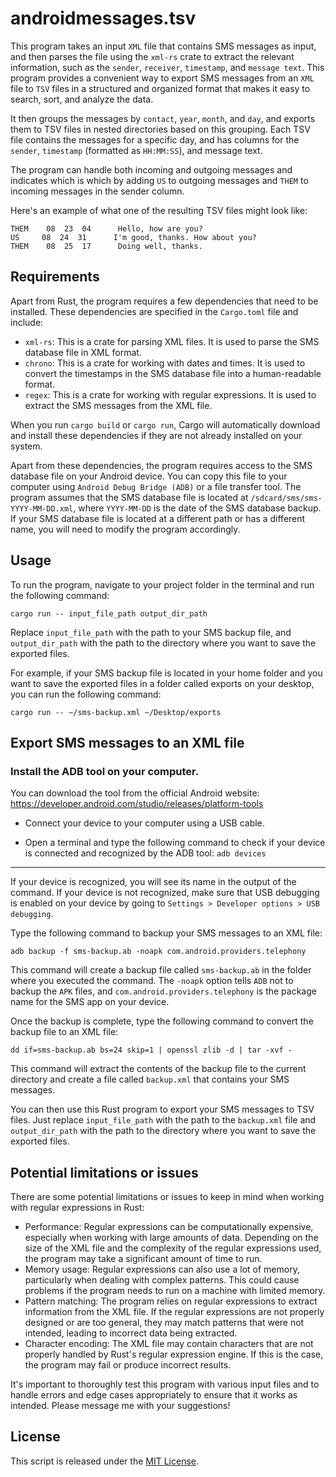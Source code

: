 # androidmessages.tsv
This program takes an input `XML` file that contains SMS messages as input, and then parses the file using the `xml-rs` crate to extract the relevant information, such as the `sender`, `receiver`, `timestamp`, and `message text`. This program provides a convenient way to export SMS messages from an `XML` file to `TSV` files in a structured and organized format that makes it easy to search, sort, and analyze the data.

It then groups the messages by `contact`, `year`, `month`, and `day`, and exports them to TSV files in nested directories based on this grouping. Each TSV file contains the messages for a specific day, and has columns for the `sender`, `timestamp` (formatted as `HH:MM:SS`), and message text.

The program can handle both incoming and outgoing messages and indicates which is which by adding `US` to outgoing messages and `THEM` to incoming messages in the sender column.

Here's an example of what one of the resulting TSV files might look like:
```
THEM    08  23  04      Hello, how are you?
US     08  24  31      I'm good, thanks. How about you?
THEM    08  25  17      Doing well, thanks.
```
## Requirements
Apart from Rust, the program requires a few dependencies that need to be installed. These dependencies are specified in the `Cargo.toml` file and include:
* `xml-rs`: This is a crate for parsing XML files. It is used to parse the SMS database file in XML format.
* `chrono`: This is a crate for working with dates and times. It is used to convert the timestamps in the SMS database file into a human-readable format.
* `regex`: This is a crate for working with regular expressions. It is used to extract the SMS messages from the XML file.

When you run `cargo build` or `cargo run`, Cargo will automatically download and install these dependencies if they are not already installed on your system.

Apart from these dependencies, the program requires access to the SMS database file on your Android device. You can copy this file to your computer using `Android Debug Bridge (ADB)` or a file transfer tool. The program assumes that the SMS database file is located at `/sdcard/sms/sms-YYYY-MM-DD.xml`, where `YYYY-MM-DD` is the date of the SMS database backup. If your SMS database file is located at a different path or has a different name, you will need to modify the program accordingly.

## Usage
To run the program, navigate to your project folder in the terminal and run the following command:
```
cargo run -- input_file_path output_dir_path
```

Replace `input_file_path` with the path to your SMS backup file, and `output_dir_path` with the path to the directory where you want to save the exported files.

For example, if your SMS backup file is located in your home folder and you want to save the exported files in a folder called exports on your desktop, you can run the following command:
```
cargo run -- ~/sms-backup.xml ~/Desktop/exports
```

## Export SMS messages to an XML file

### Install the ADB tool on your computer.
You can download the tool from the official Android website: https://developer.android.com/studio/releases/platform-tools

* Connect your device to your computer using a USB cable.

* Open a terminal and type the following command to check if your device is connected and recognized by the ADB tool:
`adb devices`

----
If your device is recognized, you will see its name in the output of the command. If your device is not recognized, make sure that USB debugging is enabled on your device by going to `Settings > Developer options > USB debugging`.

Type the following command to backup your SMS messages to an XML file:

`adb backup -f sms-backup.ab -noapk com.android.providers.telephony`

This command will create a backup file called `sms-backup.ab` in the folder where you executed the command. The `-noapk` option tells `ADB` not to backup the `APK` files, and `com.android.providers.telephony` is the package name for the SMS app on your device.

Once the backup is complete, type the following command to convert the backup file to an XML file:

`dd if=sms-backup.ab bs=24 skip=1 | openssl zlib -d | tar -xvf -`

This command will extract the contents of the backup file to the current directory and create a file called `backup.xml` that contains your SMS messages.

You can then use this Rust program to export your SMS messages to TSV files. Just replace `input_file_path` with the path to the `backup.xml` file and `output_dir_path` with the path to the directory where you want to save the exported files.

## Potential limitations or issues
There are some potential limitations or issues to keep in mind when working with regular expressions in Rust:
* Performance: Regular expressions can be computationally expensive, especially when working with large amounts of data. Depending on the size of the XML file and the complexity of the regular expressions used, the program may take a significant amount of time to run.
* Memory usage: Regular expressions can also use a lot of memory, particularly when dealing with complex patterns. This could cause problems if the program needs to run on a machine with limited memory.
* Pattern matching: The program relies on regular expressions to extract information from the XML file. If the regular expressions are not properly designed or are too general, they may match patterns that were not intended, leading to incorrect data being extracted.
* Character encoding: The XML file may contain characters that are not properly handled by Rust's regular expression engine. If this is the case, the program may fail or produce incorrect results.

It's important to thoroughly test this program with various input files and to handle errors and edge cases appropriately to ensure that it works as intended. Please message me with your suggestions!

## License

This script is released under the [MIT License](LICENSE).
